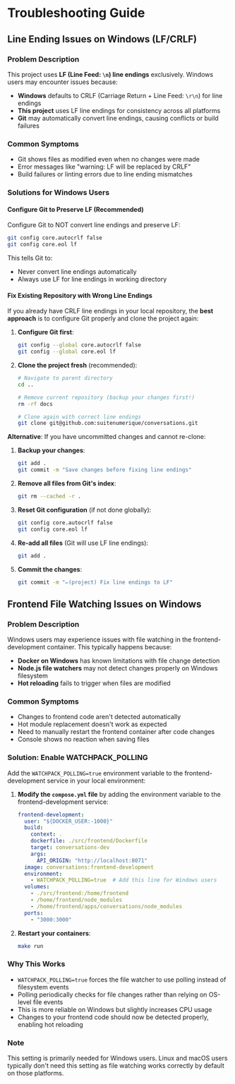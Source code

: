 # Troubleshooting Guide

## Line Ending Issues on Windows (LF/CRLF)

### Problem Description

This project uses **LF (Line Feed: `\n`) line endings** exclusively. Windows users may encounter issues because:

- **Windows** defaults to CRLF (Carriage Return + Line Feed: `\r\n`) for line endings
- **This project** uses LF line endings for consistency across all platforms
- **Git** may automatically convert line endings, causing conflicts or build failures

### Common Symptoms

- Git shows files as modified even when no changes were made
- Error messages like "warning: LF will be replaced by CRLF"
- Build failures or linting errors due to line ending mismatches

### Solutions for Windows Users

#### Configure Git to Preserve LF (Recommended)

Configure Git to NOT convert line endings and preserve LF:

```bash
git config core.autocrlf false
git config core.eol lf
```

This tells Git to:
- Never convert line endings automatically
- Always use LF for line endings in working directory


#### Fix Existing Repository with Wrong Line Endings

If you already have CRLF line endings in your local repository, the **best approach** is to configure Git properly and clone the project again:

1. **Configure Git first**:
   ```bash
   git config --global core.autocrlf false
   git config --global core.eol lf
   ```

2. **Clone the project fresh** (recommended):
   ```bash
   # Navigate to parent directory
   cd ..
   
   # Remove current repository (backup your changes first!)
   rm -rf docs
   
   # Clone again with correct line endings
   git clone git@github.com:suitenumerique/conversations.git
   ```

**Alternative**: If you have uncommitted changes and cannot re-clone:

1. **Backup your changes**:
   ```bash
   git add .
   git commit -m "Save changes before fixing line endings"
   ```

2. **Remove all files from Git's index**:
   ```bash
   git rm --cached -r .
   ```

3. **Reset Git configuration** (if not done globally):
   ```bash
   git config core.autocrlf false
   git config core.eol lf
   ```

4. **Re-add all files** (Git will use LF line endings):
   ```bash
   git add .
   ```

5. **Commit the changes**:
   ```bash
   git commit -m "✏️(project) Fix line endings to LF"
   ```

## Frontend File Watching Issues on Windows

### Problem Description

Windows users may experience issues with file watching in the frontend-development container. This typically happens because:

- **Docker on Windows** has known limitations with file change detection
- **Node.js file watchers** may not detect changes properly on Windows filesystem
- **Hot reloading** fails to trigger when files are modified

### Common Symptoms

- Changes to frontend code aren't detected automatically
- Hot module replacement doesn't work as expected
- Need to manually restart the frontend container after code changes
- Console shows no reaction when saving files

### Solution: Enable WATCHPACK_POLLING

Add the `WATCHPACK_POLLING=true` environment variable to the frontend-development service in your local environment:

1. **Modify the `compose.yml` file** by adding the environment variable to the frontend-development service:

   ```yaml
   frontend-development:
     user: "${DOCKER_USER:-1000}"
     build: 
       context: .
       dockerfile: ./src/frontend/Dockerfile
       target: conversations-dev
       args:
         API_ORIGIN: "http://localhost:8071"
     image: conversations:frontend-development
     environment:
       - WATCHPACK_POLLING=true  # Add this line for Windows users
     volumes:
       - ./src/frontend:/home/frontend
       - /home/frontend/node_modules
       - /home/frontend/apps/conversations/node_modules
     ports:
       - "3000:3000"
   ```

2. **Restart your containers**:
   ```bash
   make run
   ```

### Why This Works

- `WATCHPACK_POLLING=true` forces the file watcher to use polling instead of filesystem events
- Polling periodically checks for file changes rather than relying on OS-level file events
- This is more reliable on Windows but slightly increases CPU usage
- Changes to your frontend code should now be detected properly, enabling hot reloading

### Note

This setting is primarily needed for Windows users. Linux and macOS users typically don't need this setting as file watching works correctly by default on those platforms.
